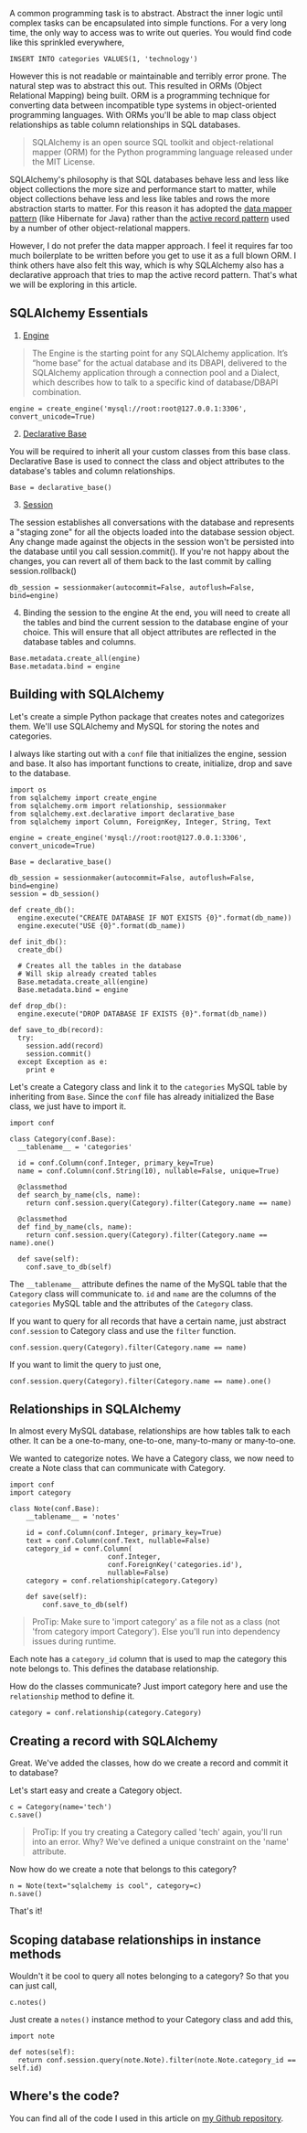 A common programming task is to abstract. Abstract the inner logic until complex tasks can be encapsulated into simple functions. For a very long time, the only way to access was to write out queries. You would find code like this sprinkled everywhere,

```
INSERT INTO categories VALUES(1, 'technology')
```

However this is not readable or maintainable and terribly error prone. The natural step was to abstract this out. This resulted in ORMs (Object Relational Mapping) being built. ORM is a programming technique for converting data between incompatible type systems in object-oriented programming languages. With ORMs you'll be able to map class object relationships as table column relationships in SQL databases.

> SQLAlchemy is an open source SQL toolkit and object-relational mapper (ORM) for the Python programming language released under the MIT License.

SQLAlchemy's philosophy is that SQL databases behave less and less like object collections the more size and performance start to matter, while object collections behave less and less like tables and rows the more abstraction starts to matter. For this reason it has adopted the [data mapper pattern](https://en.wikipedia.org/wiki/Data_mapper_pattern) (like Hibernate for Java) rather than the [active record pattern](https://en.wikipedia.org/wiki/Active_record_pattern) used by a number of other object-relational mappers.

However, I do not prefer the data mapper approach. I feel it requires far too much boilerplate to be written before you get to use it as a full blown ORM. I think others have also felt this way, which is why SQLAlchemy also has a declarative approach that tries to map the active record pattern. That's what we will be exploring in this article.

## SQLAlchemy Essentials
1. [Engine](http://docs.sqlalchemy.org/en/latest/core/engines.html)

> The Engine is the starting point for any SQLAlchemy application. It’s “home base” for the actual database and its DBAPI, delivered to the SQLAlchemy application through a connection pool and a Dialect, which describes how to talk to a specific kind of database/DBAPI combination.

```
engine = create_engine('mysql://root:root@127.0.0.1:3306', convert_unicode=True)
```

2. [Declarative Base](http://docs.sqlalchemy.org/en/latest/orm/extensions/declarative/basic_use.html)

You will be required to inherit all your custom classes from this base class. Declarative Base is used to connect the class and object attributes to the database's tables and column relationships.

```
Base = declarative_base()
```

3. [Session](http://docs.sqlalchemy.org/en/latest/orm/session_api.html)

The session establishes all conversations with the database and represents a "staging zone" for all the objects loaded into the database session object. Any change made against the objects in the session won't be persisted into the database until you call session.commit(). If you're not happy about the changes, you can revert all of them back to the last commit by calling session.rollback()

```
db_session = sessionmaker(autocommit=False, autoflush=False, bind=engine)
```

4. Binding the session to the engine
At the end, you will need to create all the tables and bind the current session to the database engine of your choice. This will ensure that all object attributes are reflected in the database tables and columns.

```
Base.metadata.create_all(engine)
Base.metadata.bind = engine
```

## Building with SQLAlchemy

Let's create a simple Python package that creates notes and categorizes them. We'll use SQLAlchemy and MySQL for storing the notes and categories.

I always like starting out with a `conf` file that initializes the engine, session and base. It also has important functions to create, initialize, drop and save to the database.

```
import os
from sqlalchemy import create_engine
from sqlalchemy.orm import relationship, sessionmaker
from sqlalchemy.ext.declarative import declarative_base
from sqlalchemy import Column, ForeignKey, Integer, String, Text

engine = create_engine('mysql://root:root@127.0.0.1:3306', convert_unicode=True)

Base = declarative_base()

db_session = sessionmaker(autocommit=False, autoflush=False, bind=engine)
session = db_session()

def create_db():
  engine.execute("CREATE DATABASE IF NOT EXISTS {0}".format(db_name))
  engine.execute("USE {0}".format(db_name))

def init_db():
  create_db()

  # Creates all the tables in the database
  # Will skip already created tables
  Base.metadata.create_all(engine)
  Base.metadata.bind = engine

def drop_db():
  engine.execute("DROP DATABASE IF EXISTS {0}".format(db_name))

def save_to_db(record):
  try:
    session.add(record)
    session.commit()
  except Exception as e:
    print e
```

Let's create a Category class and link it to the `categories` MySQL table by inheriting from `Base`. Since the `conf` file has already initialized the Base class, we just have to import it.

```
import conf

class Category(conf.Base):
  __tablename__ = 'categories'

  id = conf.Column(conf.Integer, primary_key=True)
  name = conf.Column(conf.String(10), nullable=False, unique=True)

  @classmethod
  def search_by_name(cls, name):
    return conf.session.query(Category).filter(Category.name == name)

  @classmethod
  def find_by_name(cls, name):
    return conf.session.query(Category).filter(Category.name == name).one()

  def save(self):
    conf.save_to_db(self)
```

The `__tablename__` attribute defines the name of the MySQL table that the `Category` class will communicate to. `id` and `name` are the columns of the `categories` MySQL table and the attributes of the `Category` class.

If you want to query for all records that have a certain name, just abstract `conf.session` to Category class and use the `filter` function.

```
conf.session.query(Category).filter(Category.name == name)
```

If you want to limit the query to just one,

```
conf.session.query(Category).filter(Category.name == name).one()
```

## Relationships in SQLAlchemy
In almost every MySQL database, relationships are how tables talk to each other. It can be a one-to-many, one-to-one, many-to-many or many-to-one.

We wanted to categorize notes. We have a Category class, we now need to create a Note class that can communicate with Category.

```
import conf
import category

class Note(conf.Base):
    __tablename__ = 'notes'

    id = conf.Column(conf.Integer, primary_key=True)
    text = conf.Column(conf.Text, nullable=False)
    category_id = conf.Column(
                        conf.Integer,
                        conf.ForeignKey('categories.id'),
                        nullable=False)
    category = conf.relationship(category.Category)

    def save(self):
        conf.save_to_db(self)
```

> ProTip: Make sure to 'import category' as a file not as a class (not 'from category import Category'). Else you'll run into dependency issues during runtime.

Each note has a `category_id` column that is used to map the category this note belongs to. This defines the database relationship.

How do the classes communicate? Just import category here and use the `relationship` method to define it.

```
category = conf.relationship(category.Category)
```

## Creating a record with SQLAlchemy
Great. We've added the classes, how do we create a record and commit it to database?

Let's start easy and create a Category object.

```
c = Category(name='tech')
c.save()
```

> ProTip: If you try creating a Category called 'tech' again, you'll run into an error. Why? We've defined a unique constraint on the 'name' attribute.

Now how do we create a note that belongs to this category?

```
n = Note(text="sqlalchemy is cool", category=c)
n.save()
```

That's it!

## Scoping database relationships in instance methods
Wouldn't it be cool to query all notes belonging to a category? So that you can just call,

```
c.notes()
```

Just create a `notes()` instance method to your Category class and add this,

```
import note

def notes(self):
  return conf.session.query(note.Note).filter(note.Note.category_id == self.id)
```

## Where's the code?

You can find all of the code I used in this article on [my Github repository](https://github.com/swaathi/sqlalchemy).
